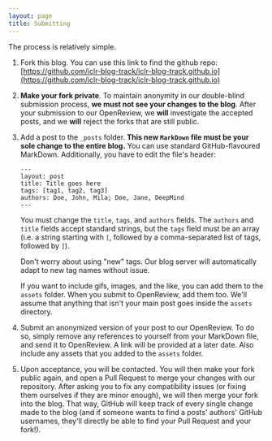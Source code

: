 ```yaml
---
layout: page
title: Submitting
---
```


The process is relatively simple.

1. Fork this blog. You can use this link to find the github repo: [https://github.com/iclr-blog-track/iclr-blog-track.github.io](https://github.com/iclr-blog-track/iclr-blog-track.github.io)
2. **Make your fork private**. To maintain anonymity in our double-blind submission process, **we must not see your changes to the blog**. After your submission to our OpenReview, we **will** investigate the accepted posts, and we **will** reject the forks that are still public.
3. Add a post to the `_posts` folder. **This new `MarkDown` file must be your sole change to the entire blog.** You can use standard GitHub-flavoured MarkDown. Additionally, you have to edit the file's header:
    ```
   ---
    layout: post
    title: Title goes here
    tags: [tag1, tag2, tag3]
    authors: Doe, John, Mila; Doe, Jane, DeepMind
    ---
   ```
    You must change the `title`, `tags`, and `authors` fields. The `authors` and `title` fields accept standard strings, but the `tags` field must be an array (i.e. a string starting with `[`, followed by a comma-separated list of tags, followed by `]`).

    Don't worry about using "new" tags. Our blog server will automatically adapt to new tag names without issue.

    If you want to include gifs, images, and the like, you can add them to the `assets` folder. When you submit to OpenReview, add them too. We'll assume that anything that isn't your main post goes inside the `assets` directory.
4. Submit an anonymized version of your post to our OpenReview. To do so, simply remove any references to yourself from your MarkDown file, and send it to OpenReview. A link will be provided at a later date. Also include any assets that you added to the `assets` folder.
5. Upon acceptance, you will be contacted. You will then make your fork public again, and open a Pull Request to merge your changes with our repository. After asking you to fix any compatibility issues (or fixing them ourselves if they are minor enough), we will then merge your fork into the blog. That way, GitHub will keep track of every single change made to the blog (and if someone wants to find a posts' authors' GitHub usernames, they'll directly be able to find your Pull Request and your fork!).

